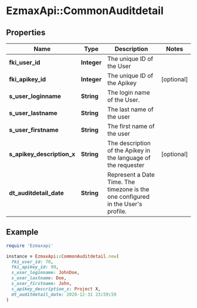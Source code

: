 # EzmaxApi::CommonAuditdetail

## Properties

| Name | Type | Description | Notes |
| ---- | ---- | ----------- | ----- |
| **fki_user_id** | **Integer** | The unique ID of the User |  |
| **fki_apikey_id** | **Integer** | The unique ID of the Apikey | [optional] |
| **s_user_loginname** | **String** | The login name of the User. |  |
| **s_user_lastname** | **String** | The last name of the user |  |
| **s_user_firstname** | **String** | The first name of the user |  |
| **s_apikey_description_x** | **String** | The description of the Apikey in the language of the requester | [optional] |
| **dt_auditdetail_date** | **String** | Represent a Date Time. The timezone is the one configured in the User&#39;s profile. |  |

## Example

```ruby
require 'Ezmaxapi'

instance = EzmaxApi::CommonAuditdetail.new(
  fki_user_id: 70,
  fki_apikey_id: 99,
  s_user_loginname: JohnDoe,
  s_user_lastname: Doe,
  s_user_firstname: John,
  s_apikey_description_x: Project X,
  dt_auditdetail_date: 2020-12-31 23:59:59
)
```

